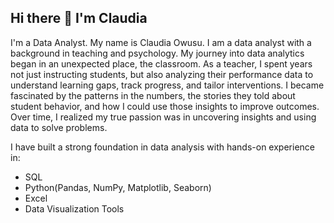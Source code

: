 ## Hi there 👋 I'm Claudia

I'm a Data Analyst. My name is Claudia Owusu. I am a data analyst with a background in teaching and psychology. 
My journey into data analytics began in an unexpected place, the classroom. As a teacher, I spent years not just instructing students, but also analyzing their performance data to understand learning gaps, track progress, and tailor interventions. I became fascinated by the patterns in the numbers, the stories they told about student behavior, and how I could use those insights to improve outcomes. Over time, I realized my true passion was in uncovering insights and using data to solve problems.

I have built a strong foundation in data analysis with hands-on experience in:

 - SQL
 - Python(Pandas, NumPy, Matplotlib, Seaborn)
 - Excel
 - Data Visualization Tools
<!--
**claudiaowusu/ClaudiaOwusu** is a ✨ _special_ ✨ repository because its `README.md` (this file) appears on your GitHub profile.

Here are some ideas to get you started:

- 🔭 I’m currently working on ...
- 🌱 I’m currently learning ...
- 👯 I’m looking to collaborate on ...
- 🤔 I’m looking for help with ...
- 💬 Ask me about ...
- 📫 How to reach me: ...
- 😄 Pronouns: ...
- ⚡ Fun fact: ...
-->
